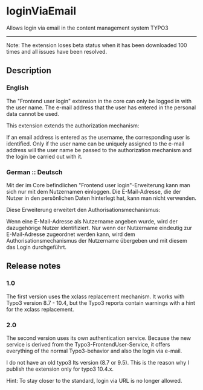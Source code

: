 # loginViaEmail
Allows login via email in the content management system TYPO3


------------------------------------------------------------

Note: The extension loses beta status when it has been downloaded 100 times and all issues have been resolved. 

## Description 
### English
The "Frontend user login" extension in the core can only be logged in with the user name.  The e-mail address that the user has entered in the personal data cannot be used. 

This extension extends the authorization mechanism: 

If an email address is entered as the username, the corresponding user is identified. Only if the user name can be uniquely assigned to the e-mail address will the user name be passed to the authorization mechanism and the login be carried out with it. 


### German :: Deutsch
Mit der im Core befindlichen "Frontend user login"-Erweiterung kann man sich nur mit dem Nutzernamen einloggen. Die E-Mail-Adresse, die der Nutzer in den persönlichen Daten hinterlegt hat, kann man nicht verwenden.

Diese Erweiterung erweitert den Authorisationsmechanismus: 

Wenn eine E-Mail-Adresse als Nutzername angeben wurde, wird der dazugehörige Nutzer identifiziert. Nur wenn der Nutzername eindeutig  zur E-Mail-Adresse zugeordnet werden kann, wird dem Authorisationsmechanismus der Nutzername übergeben und mit diesem das Login durchgeführt. 


## Release notes

### 1.0 
The first version uses the xclass replacement mechanism. It works with Typo3 version 8.7 - 10.4, but the Typo3 reports contain warnings with a hint for the xclass replacement. 

### 2.0
The second version uses its own authentication service. Because the new service is derived from the Typo3-FrontendUser-Service, it offers everything of the normal Typo3-behavior and also the login via e-mail. 

I do not have an old typo3 lts version (8.7 or 9.5). This is the reason why I publish the extension only for typo3 10.4.x. 

Hint: To stay closer to the standard, login via URL is no longer allowed.  
